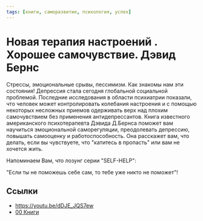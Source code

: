 ```yaml
---
tags: [книги, саморазвитие, психология, успех]
---
```

# Новая терапия настроений . Хорошее самочувствие. Дэвид Бернс

Стрессы, эмоциональные срывы, пессимизм. Как знакомы нам эти состояния! Депрессия стала сегодня глобальной социальной проблемой. Последние исследования в области психиатрии показали, что человек может контролировать колебания настроения и с помощью некоторых несложных приемов одерживать верх над плохим самочувствием без применения антидепрессантов. Книга известного американского психотерапевта Дэвида Д.Бернса поможет вам научиться эмоциональной саморегуляции, преодолевать депрессию, повышать самооценку и работоспособность. Она расскажет вам, что делать, если вы чувствуете, что "катитесь в пропасть" или вам не хочется жить.

Напоминаем Вам, что лозунг серии "SELF-HELP":

"Если ты не поможешь себе сам, то тебе уже никто не поможет"!

## Ссылки

* https://youtu.be/dDJE_JQS7ew
* [00 Книги](00%20%D0%9A%D0%BD%D0%B8%D0%B3%D0%B8.md)